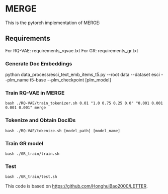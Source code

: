 # MERGE

This is the pytorch implementation of MERGE:


## Requirements

For RQ-VAE: requirements_rqvae.txt
For GR: requirements_gr.txt


### Generate Doc Embeddings
python data_process/esci_text_emb_items_t5.py --root data --dataset esci --plm_name t5-base --plm_checkpoint [plm_model]

### Train RQ-VAE in MERGE

```
bash ./RQ-VAE/train_tokenizer.sh 0.01 "1.0 0.75 0.25 0.0" "0.001 0.001 0.001 0.001" merge
```

### Tokenize and Obtain DocIDs

```
bash ./RQ-VAE/tokenize.sh [model_path] [model_name]
```


### Train GR model 

```
bash ./GR_train/train.sh
```

### Test

```
bash ./GR_train/test.sh
```



This code is based on https://github.com/HonghuiBao2000/LETTER.
